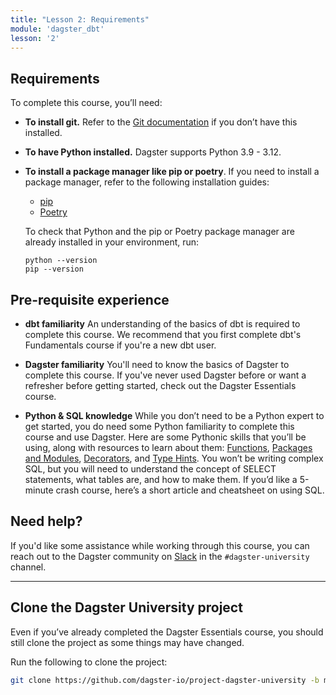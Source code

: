 ```yaml
---
title: "Lesson 2: Requirements"
module: 'dagster_dbt'
lesson: '2'
---
```


## Requirements

To complete this course, you’ll need:

- **To install git.** Refer to the [Git documentation](https://github.com/git-guides/install-git) if you don’t have this installed.
- **To have Python installed.**  Dagster supports Python 3.9 - 3.12.
- **To install a package manager like pip or poetry**. If you need to install a package manager, refer to the following installation guides:
  - [pip](https://pip.pypa.io/en/stable/installation/)
  - [Poetry](https://python-poetry.org/docs/)

   To check that Python and the pip or Poetry package manager are already installed in your environment, run:

   ```shell
   python --version
   pip --version
   ```

## Pre-requisite experience

- **dbt familiarity** An understanding of the basics of dbt is required to complete this course. We recommend that you first complete dbt's Fundamentals course if you're a new dbt user.

- **Dagster familiarity** You'll need to know the basics of Dagster to complete this course. If you've never used Dagster before or want a refresher before getting started, check out the Dagster Essentials course.

- **Python & SQL knowledge** While you don’t need to be a Python expert to get started, you do need some Python familiarity to complete this course and use Dagster. Here are some Pythonic skills that you’ll be using, along with resources to learn about them: [Functions](https://realpython.com/defining-your-own-python-function/), [Packages and Modules](https://dagster.io/blog/python-packages-primer-1), [Decorators](https://realpython.com/primer-on-python-decorators/), and [Type Hints](https://dagster.io/blog/python-type-hinting). You won’t be writing complex SQL, but you will need to understand the concept of SELECT statements, what tables are, and how to make them. If you’d like a 5-minute crash course, here’s a short article and cheatsheet on using SQL.

## Need help?

If you'd like some assistance while working through this course, you can reach out to the Dagster community on [Slack](https://dagster.io/slack) in the `#dagster-university` channel.

---

## Clone the Dagster University project

Even if you’ve already completed the Dagster Essentials course, you should still clone the project as some things may have changed.

Run the following to clone the project:

```bash
git clone https://github.com/dagster-io/project-dagster-university -b module/dagster-and-dbt-starter dagster-and-dbt
```